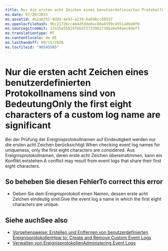 ```yaml
---
title: Nur die ersten acht Zeichen eines benutzerdefinierten Protokollnamens sind von Bedeutung
ms.date: 07/20/2015
ms.assetid: db2a0252-9ddd-4e93-a239-6a690cc09557
ms.openlocfilehash: 9bc21726cc464dfdde0ac00a6599c4551a8be0f0
ms.sourcegitcommit: 27a15a55019f6b5f2733961738babe94aec0def3
ms.translationtype: MT
ms.contentlocale: de-DE
ms.lasthandoff: 09/15/2020
ms.locfileid: "90545505"
---
```

# <a name="only-the-first-eight-characters-of-a-custom-log-name-are-significant"></a><span data-ttu-id="21071-102">Nur die ersten acht Zeichen eines benutzerdefinierten Protokollnamens sind von Bedeutung</span><span class="sxs-lookup"><span data-stu-id="21071-102">Only the first eight characters of a custom log name are significant</span></span>
<span data-ttu-id="21071-103">Bei der Prüfung der Ereignisprotokollnamen auf Eindeutigkeit werden nur die ersten acht Zeichen berücksichtigt.</span><span class="sxs-lookup"><span data-stu-id="21071-103">When checking event log names for uniqueness, only the first eight characters are considered.</span></span> <span data-ttu-id="21071-104">Aus Ereignisprotokollnamen, deren erste acht Zeichen übereinstimmen, kann ein Konflikt entstehen.</span><span class="sxs-lookup"><span data-stu-id="21071-104">A conflict may result from event logs that share their first eight characters.</span></span>  
  
## <a name="to-correct-this-error"></a><span data-ttu-id="21071-105">So beheben Sie diesen Fehler</span><span class="sxs-lookup"><span data-stu-id="21071-105">To correct this error</span></span>  
  
- <span data-ttu-id="21071-106">Geben Sie dem Ereignisprotokoll einen Namen, dessen erste acht Zeichen eindeutig sind.</span><span class="sxs-lookup"><span data-stu-id="21071-106">Give the event log a name in which the first eight characters are unique.</span></span>  
  
## <a name="see-also"></a><span data-ttu-id="21071-107">Siehe auch</span><span class="sxs-lookup"><span data-stu-id="21071-107">See also</span></span>

- <span data-ttu-id="21071-108">[Vorgehensweise: Erstellen und Entfernen von benutzerdefinierten Ereignisprotokollen](/previous-versions/visualstudio/visual-studio-2008/49dwckkz(v=vs.90))</span><span class="sxs-lookup"><span data-stu-id="21071-108">[How to: Create and Remove Custom Event Logs](/previous-versions/visualstudio/visual-studio-2008/49dwckkz(v=vs.90))</span></span>
- <span data-ttu-id="21071-109">[Verwalten von Ereignisprotokollen](/previous-versions/visualstudio/visual-studio-2008/4f69axw4(v=vs.90))</span><span class="sxs-lookup"><span data-stu-id="21071-109">[Administering Event Logs](/previous-versions/visualstudio/visual-studio-2008/4f69axw4(v=vs.90))</span></span>
